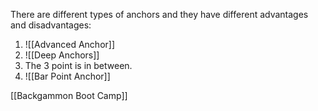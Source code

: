 There are different types of anchors and they have different advantages and disadvantages:
1) ![[Advanced Anchor]]
2) ![[Deep Anchors]] 
3) The 3 point is in between.
4) ![[Bar Point Anchor]]

[[Backgammon Boot Camp]]